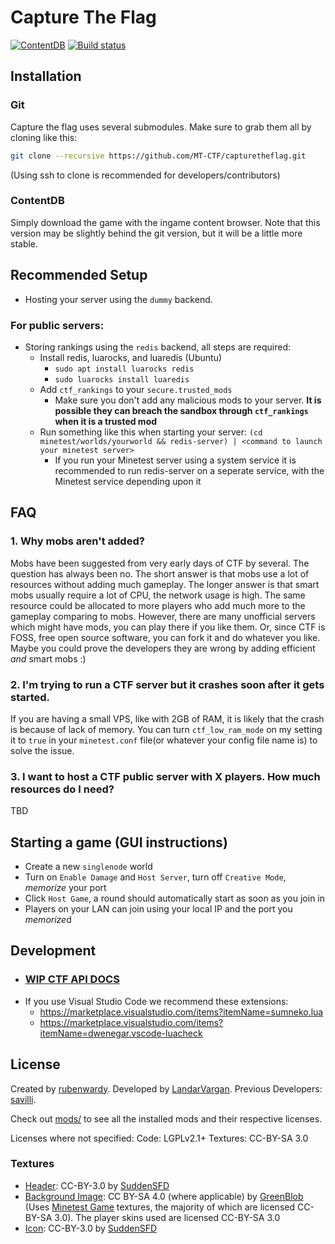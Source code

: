 # Capture The Flag

[![ContentDB](https://content.minetest.net/packages/rubenwardy/capturetheflag/shields/downloads/)](https://content.minetest.net/packages/rubenwardy/capturetheflag/)  [![Build status](https://github.com/MT-CTF/capturetheflag/workflows/build/badge.svg)](https://github.com/MT-CTF/capturetheflag/actions)


## Installation

### Git

Capture the flag uses several submodules. Make sure to grab them all by cloning like this:

```sh
git clone --recursive https://github.com/MT-CTF/capturetheflag.git
```
(Using ssh to clone is recommended for developers/contributors)

### ContentDB

Simply download the game with the ingame content browser.
Note that this version may be slightly behind the git version, but it will be a little more stable.

## Recommended Setup

* Hosting your server using the `dummy` backend.

### For public servers:
* Storing rankings using the `redis` backend, all steps are required:
  * Install redis, luarocks, and luaredis (Ubuntu)
    * `sudo apt install luarocks redis`
    * `sudo luarocks install luaredis`
  * Add `ctf_rankings` to your `secure.trusted_mods`
	* Make sure you don't add any malicious mods to your server. **It is possible they can breach the sandbox through `ctf_rankings` when it is a trusted mod**
  * Run something like this when starting your server: `(cd minetest/worlds/yourworld && redis-server) | <command to launch your minetest server>`
    * If you run your Minetest server using a system service it is recommended to run redis-server on a seperate service, with the Minetest service depending upon it

## FAQ

### 1. Why mobs aren't added?

Mobs have been suggested from very early days of CTF by several. The question has always been no. The short answer is that mobs use a lot of resources without adding much gameplay. The longer answer is that smart mobs usually require a lot of CPU, the network usage is high. The same resource could be allocated to more players who add much more to the gameplay comparing to mobs. However, there are many unofficial servers which might have mods, you can play there if you like them. Or, since CTF is FOSS, free open source software, you can fork it and do whatever you like. Maybe you could prove the developers they are wrong by adding efficient *and* smart mobs :)

### 2. I'm trying to run a CTF server but it crashes soon after it gets started.

If you are having a small VPS, like with 2GB of RAM, it is likely that the crash is because of lack of memory. You can turn `ctf_low_ram_mode` on my setting it to `true` in your `minetest.conf` file(or whatever your config file name is) to solve the issue.

### 3. I want to host a CTF public server with X players. How much resources do I need?

TBD

## Starting a game (GUI instructions)
* Create a new `singlenode` world
* Turn on `Enable Damage` and `Host Server`, turn off `Creative Mode`, *memorize* your port
* Click `Host Game`, a round should automatically start as soon as you join in
* Players on your LAN can join using your local IP and the port you *memorize*d

## Development

* ### [WIP CTF API DOCS](docs/ctf-api.md)
* If you use Visual Studio Code we recommend these extensions:
  * https://marketplace.visualstudio.com/items?itemName=sumneko.lua
  * https://marketplace.visualstudio.com/items?itemName=dwenegar.vscode-luacheck

## License

Created by [rubenwardy](https://rubenwardy.com/).
Developed by [LandarVargan](https://github.com/LoneWolfHT).
Previous Developers: [savilli](https://github.com/savilli).

Check out [mods/](mods/) to see all the installed mods and their respective licenses.

Licenses where not specified:
Code: LGPLv2.1+
Textures: CC-BY-SA 3.0

### Textures

* [Header](menu/header.png): CC-BY-3.0 by [SuddenSFD](https://github.com/SuddenSFD)
* [Background Image](menu/background.png): CC BY-SA 4.0 (where applicable) by [GreenBlob](https://github.com/a-blob) (Uses [Minetest Game](https://github.com/minetest/minetest_game) textures, the majority of which are licensed CC-BY-SA 3.0). The player skins used are licensed CC-BY-SA 3.0
* [Icon](menu/icon.png): CC-BY-3.0 by [SuddenSFD](https://github.com/SuddenSFD)
